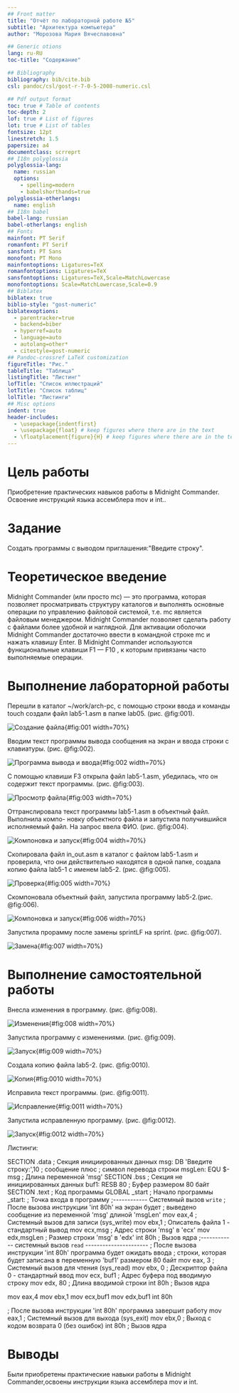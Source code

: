 ```yaml
---
## Front matter
title: "Отчёт по лабораторной работе №5"
subtitle: "Архитектура компьютера"
author: "Морозова Мария Вячеславовна"

## Generic otions
lang: ru-RU
toc-title: "Содержание"

## Bibliography
bibliography: bib/cite.bib
csl: pandoc/csl/gost-r-7-0-5-2008-numeric.csl

## Pdf output format
toc: true # Table of contents
toc-depth: 2
lof: true # List of figures
lot: true # List of tables
fontsize: 12pt
linestretch: 1.5
papersize: a4
documentclass: scrreprt
## I18n polyglossia
polyglossia-lang:
  name: russian
  options:
	- spelling=modern
	- babelshorthands=true
polyglossia-otherlangs:
  name: english
## I18n babel
babel-lang: russian
babel-otherlangs: english
## Fonts
mainfont: PT Serif
romanfont: PT Serif
sansfont: PT Sans
monofont: PT Mono
mainfontoptions: Ligatures=TeX
romanfontoptions: Ligatures=TeX
sansfontoptions: Ligatures=TeX,Scale=MatchLowercase
monofontoptions: Scale=MatchLowercase,Scale=0.9
## Biblatex
biblatex: true
biblio-style: "gost-numeric"
biblatexoptions:
  - parentracker=true
  - backend=biber
  - hyperref=auto
  - language=auto
  - autolang=other*
  - citestyle=gost-numeric
## Pandoc-crossref LaTeX customization
figureTitle: "Рис."
tableTitle: "Таблица"
listingTitle: "Листинг"
lofTitle: "Список иллюстраций"
lotTitle: "Список таблиц"
lolTitle: "Листинги"
## Misc options
indent: true
header-includes:
  - \usepackage{indentfirst}
  - \usepackage{float} # keep figures where there are in the text
  - \floatplacement{figure}{H} # keep figures where there are in the text
---
```


# Цель работы

Приобретение практических навыков работы в Midnight Commander. Освоение инструкций
языка ассемблера mov и int..

# Задание

Создать программы с выводом приглашения:"Введите строку".

# Теоретическое введение

Midnight Commander (или просто mc) — это программа, которая позволяет просматривать
структуру каталогов и выполнять основные операции по управлению файловой системой,
т.е. mc является файловым менеджером. Midnight Commander позволяет сделать работу с
файлами более удобной и наглядной.
Для активации оболочки Midnight Commander достаточно ввести в командной строке mc и
нажать клавишу Enter.
В Midnight Commander используются функциональные клавиши F1 — F10 , к которым
привязаны часто выполняемые операции.

# Выполнение лабораторной работы

Перешли в каталог ~/work/arch-pc, с помощью строки ввода и команды touch создали файл lab5-1.asm в папке lab05.
(рис. @fig:001).

![Создание файла](image/51.png){#fig:001 width=70%}

Вводим текст программы вывода сообщения на экран и ввода строки с клавиатуры. 
(рис. @fig:002).

![Программа вывода и ввода](image/52.png){#fig:002 width=70%}

С помощью клавиши F3 открыла файл lab5-1.asm, убедилась, что он содержит текст программы. (рис. @fig:003).

![Просмотр файла](image/53.png){#fig:003 width=70%}

Оттранслировала текст программы lab5-1.asm в объектный файл. Выполнила компо-
новку объектного файла и запустила получившийся исполняемый файл. На запрос ввела ФИО. (рис. @fig:004).

![Компоновка и запуск](image/54.png){#fig:004 width=70%}

Скопировала файл in_out.asm в каталог с файлом lab5-1.asm и проверила, что они действительно находятся в одной папке, создала копию файла lab5-1 с именем lab5-2. (рис. @fig:005).

![Проверка](image/55.png){#fig:005 width=70%}

Скомпоновала объектный файл, запустила программу lab5-2.(рис. @fig:006).

![Компоновка и запуск](image/56.png){#fig:006 width=70%}

Запустила прорамму после замены sprintLF на sprint. (рис. @fig:007).

![Замена](image/57.png){#fig:007 width=70%}

# Выполнение самостоятельной работы

Внесла изменения в программу. (рис. @fig:008).

![Изменения](image/58.png){#fig:008 width=70%}

Запустила программу с изменениями. (рис. @fig:009).

![Запуск](image/59.png){#fig:009 width=70%}

Создала копию файла lab5-2. (рис. @fig:0010).

![Копия](image/510.png){#fig:0010 width=70%}

Исправила текст программы. (рис. @fig:0011).

![Исправление](image/511.png){#fig:0011 width=70%}

Запустила исправленную программу. (рис. @fig:0012).

![Запуск](image/512.png){#fig:0012 width=70%}

Листинги:

SECTION .data ; Секция инициированных данных
msg: DB 'Введите строку:',10 ; сообщение плюс
; символ перевода строки
msgLen: EQU $-msg ; Длина переменной 'msg'
SECTION .bss ; Секция не инициированных данных
buf1: RESB 80 ; Буфер размером 80 байт
SECTION .text ; Код программы
GLOBAL _start ; Начало программы
_start: ; Точка входа в программу
;------------ Cистемный вызов `write`
; После вызова инструкции 'int 80h' на экран будет
; выведено сообщение из переменной 'msg' длиной 'msgLen'
mov eax,4 ; Системный вызов для записи (sys_write)
mov ebx,1 ; Описатель файла 1 - стандартный вывод
mov ecx,msg ; Адрес строки 'msg' в 'ecx'
mov edx,msgLen ; Размер строки 'msg' в 'edx'
int 80h ; Вызов ядра
;------------ системный вызов `read` ----------------------
; После вызова инструкции 'int 80h' программа будет ожидать ввода
; строки, которая будет записана в переменную 'buf1' размером 80 байт
mov eax, 3 ; Системный вызов для чтения (sys_read)
mov ebx, 0 ; Дескриптор файла 0 - стандартный ввод
mov ecx, buf1 ; Адрес буфера под вводимую строку
mov edx, 80 ; Длина вводимой строки
int 80h ; Вызов ядра

mov eax,4
mov ebx,1
mov ecx,buf1
mov edx,buf1
int 80h

; После вызова инструкции 'int 80h' программа завершит работу
mov eax,1 ; Системный вызов для выхода (sys_exit)
mov ebx,0 ; Выход с кодом возврата 0 (без ошибок)
int 80h ; Вызов ядра

# Выводы

Были приобретены практические навыки работы в Midnight Commander,освоены инструкции языка ассемблера mov и int. 

